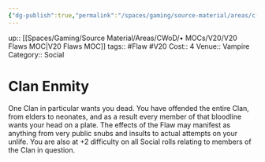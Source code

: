```yaml
---
{"dg-publish":true,"permalink":"/spaces/gaming/source-material/areas/c-wo-d/genre/vampire/v20/merits-and-flaws/clan-enmity/","dgHomeLink":true,"dgPassFrontmatter":true}
---
```


up:: [[Spaces/Gaming/Source Material/Areas/CWoD/• MOCs/V20/V20 Flaws MOC|V20 Flaws MOC]]
tags:: #Flaw #V20 
Cost:: 4
Venue:: Vampire
Category:: Social

# Clan Enmity
One Clan in particular wants you dead. You have offended
the entire Clan, from elders to neonates, and as a
result every member of that bloodline wants your head on
a plate. The effects of the Flaw may manifest as anything
from very public snubs and insults to actual attempts on
your unlife. You are also at +2 difficulty on all Social
rolls relating to members of the Clan in question.